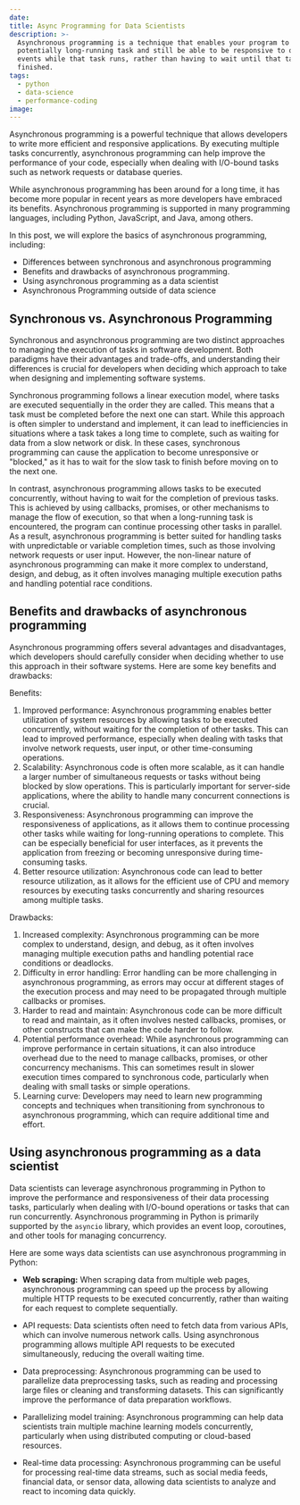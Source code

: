 ```yaml
---
date:
title: Async Programming for Data Scientists
description: >-
  Asynchronous programming is a technique that enables your program to start a
  potentially long-running task and still be able to be responsive to other
  events while that task runs, rather than having to wait until that task has
  finished.
tags:
  - python
  - data-science
  - performance-coding
image:
---
```

Asynchronous programming is a powerful technique that allows developers to write more efficient and responsive applications. By executing multiple tasks concurrently, asynchronous programming can help improve the performance of your code, especially when dealing with I/O-bound tasks such as network requests or database queries.

While asynchronous programming has been around for a long time, it has become more popular in recent years as more developers have embraced its benefits. Asynchronous programming is supported in many programming languages, including Python, JavaScript, and Java, among others.

In this post, we will explore the basics of asynchronous programming, including:

* Differences between synchronous and asynchronous programming&nbsp;
* Benefits and drawbacks of asynchronous programming.
* Using asynchronous programming as a data scientist
* Asynchronous Programming outside of data science

## Synchronous vs. Asynchronous Programming

Synchronous and asynchronous programming are two distinct approaches to managing the execution of tasks in software development. Both paradigms have their advantages and trade-offs, and understanding their differences is crucial for developers when deciding which approach to take when designing and implementing software systems.

Synchronous programming follows a linear execution model, where tasks are executed sequentially in the order they are called. This means that a task must be completed before the next one can start. While this approach is often simpler to understand and implement, it can lead to inefficiencies in situations where a task takes a long time to complete, such as waiting for data from a slow network or disk. In these cases, synchronous programming can cause the application to become unresponsive or "blocked," as it has to wait for the slow task to finish before moving on to the next one.

In contrast, asynchronous programming allows tasks to be executed concurrently, without having to wait for the completion of previous tasks. This is achieved by using callbacks, promises, or other mechanisms to manage the flow of execution, so that when a long-running task is encountered, the program can continue processing other tasks in parallel. As a result, asynchronous programming is better suited for handling tasks with unpredictable or variable completion times, such as those involving network requests or user input. However, the non-linear nature of asynchronous programming can make it more complex to understand, design, and debug, as it often involves managing multiple execution paths and handling potential race conditions.

## Benefits and drawbacks of asynchronous programming

Asynchronous programming offers several advantages and disadvantages, which developers should carefully consider when deciding whether to use this approach in their software systems. Here are some key benefits and drawbacks:

Benefits:

1. Improved performance: Asynchronous programming enables better utilization of system resources by allowing tasks to be executed concurrently, without waiting for the completion of other tasks. This can lead to improved performance, especially when dealing with tasks that involve network requests, user input, or other time-consuming operations.
2. Scalability: Asynchronous code is often more scalable, as it can handle a larger number of simultaneous requests or tasks without being blocked by slow operations. This is particularly important for server-side applications, where the ability to handle many concurrent connections is crucial.
3. Responsiveness: Asynchronous programming can improve the responsiveness of applications, as it allows them to continue processing other tasks while waiting for long-running operations to complete. This can be especially beneficial for user interfaces, as it prevents the application from freezing or becoming unresponsive during time-consuming tasks.
4. Better resource utilization: Asynchronous code can lead to better resource utilization, as it allows for the efficient use of CPU and memory resources by executing tasks concurrently and sharing resources among multiple tasks.

Drawbacks:

1. Increased complexity: Asynchronous programming can be more complex to understand, design, and debug, as it often involves managing multiple execution paths and handling potential race conditions or deadlocks.
2. Difficulty in error handling: Error handling can be more challenging in asynchronous programming, as errors may occur at different stages of the execution process and may need to be propagated through multiple callbacks or promises.
3. Harder to read and maintain: Asynchronous code can be more difficult to read and maintain, as it often involves nested callbacks, promises, or other constructs that can make the code harder to follow.
4. Potential performance overhead: While asynchronous programming can improve performance in certain situations, it can also introduce overhead due to the need to manage callbacks, promises, or other concurrency mechanisms. This can sometimes result in slower execution times compared to synchronous code, particularly when dealing with small tasks or simple operations.
5. Learning curve: Developers may need to learn new programming concepts and techniques when transitioning from synchronous to asynchronous programming, which can require additional time and effort.

## Using asynchronous programming as a data scientist

Data scientists can leverage asynchronous programming in Python to improve the performance and responsiveness of their data processing tasks, particularly when dealing with I/O-bound operations or tasks that can run concurrently. Asynchronous programming in Python is primarily supported by the `asyncio` library, which provides an event loop, coroutines, and other tools for managing concurrency.

Here are some ways data scientists can use asynchronous programming in Python:

* **Web scraping:** When scraping data from multiple web pages, asynchronous programming can speed up the process by allowing multiple HTTP requests to be executed concurrently, rather than waiting for each request to complete sequentially.

* API requests: Data scientists often need to fetch data from various APIs, which can involve numerous network calls. Using asynchronous programming allows multiple API requests to be executed simultaneously, reducing the overall waiting time.
* Data preprocessing: Asynchronous programming can be used to parallelize data preprocessing tasks, such as reading and processing large files or cleaning and transforming datasets. This can significantly improve the performance of data preparation workflows.
* Parallelizing model training: Asynchronous programming can help data scientists train multiple machine learning models concurrently, particularly when using distributed computing or cloud-based resources.
* Real-time data processing: Asynchronous programming can be useful for processing real-time data streams, such as social media feeds, financial data, or sensor data, allowing data scientists to analyze and react to incoming data quickly.